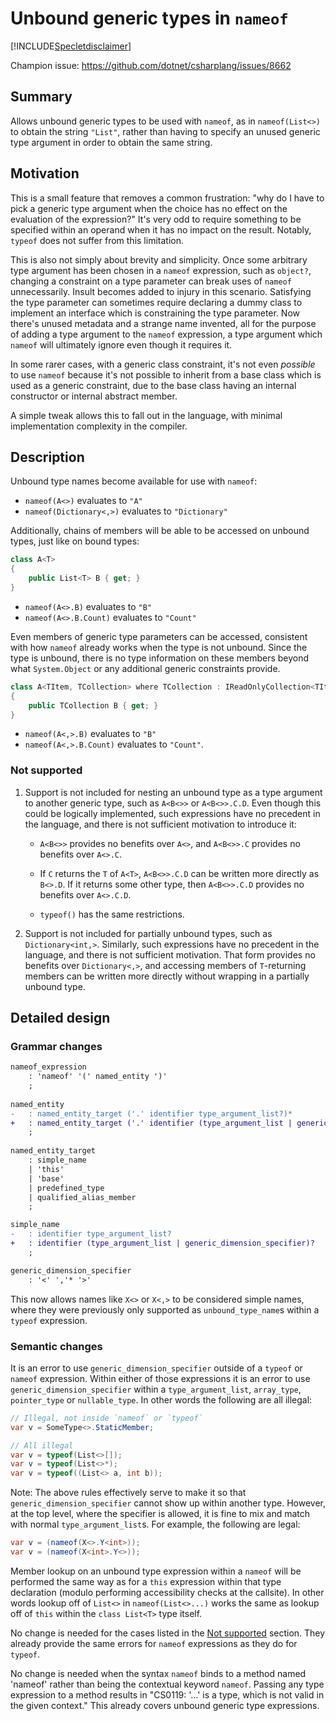 # Unbound generic types in `nameof`

[!INCLUDE[Specletdisclaimer](../speclet-disclaimer.md)]

Champion issue: <https://github.com/dotnet/csharplang/issues/8662>

## Summary

Allows unbound generic types to be used with `nameof`, as in `nameof(List<>)` to obtain the string `"List"`,
rather than having to specify an unused generic type argument in order to obtain the same string.

## Motivation

This is a small feature that removes a common frustration: "why do I have to pick a generic type argument when
the choice has no effect on the evaluation of the expression?" It's very odd to require something to be specified
within an operand when it has no impact on the result. Notably, `typeof` does not suffer from this limitation.

This is also not simply about brevity and simplicity. Once some arbitrary type argument has been chosen in a
`nameof` expression, such as `object?`, changing a constraint on a type parameter can break uses of `nameof`
unnecessarily. Insult becomes added to injury in this scenario. Satisfying the type parameter can sometimes
require declaring a dummy class to implement an interface which is constraining the type parameter. Now there's
unused metadata and a strange name invented, all for the purpose of adding a type argument to the `nameof`
expression, a type argument which `nameof` will ultimately ignore even though it requires it.

In some rarer cases, with a generic class constraint, it's not even _possible_ to use `nameof` because it's not
possible to inherit from a base class which is used as a generic constraint, due to the base class having an
internal constructor or internal abstract member.

A simple tweak allows this to fall out in the language, with minimal implementation complexity in the compiler.

## Description

Unbound type names become available for use with `nameof`:

- `nameof(A<>)` evaluates to `"A"`
- `nameof(Dictionary<,>)` evaluates to `"Dictionary"`

Additionally, chains of members will be able to be accessed on unbound types, just like on bound types:

```cs
class A<T>
{
    public List<T> B { get; }
}
```

- `nameof(A<>.B)` evaluates to `"B"`
- `nameof(A<>.B.Count)` evaluates to `"Count"`

Even members of generic type parameters can be accessed, consistent with how `nameof` already works when the
type is not unbound. Since the type is unbound, there is no type information on these members beyond what
`System.Object` or any additional generic constraints provide.

```cs
class A<TItem, TCollection> where TCollection : IReadOnlyCollection<TItem>
{
    public TCollection B { get; }
}
```

- `nameof(A<,>.B)` evaluates to `"B"`
- `nameof(A<,>.B.Count)` evaluates to `"Count"`.

### Not supported

1. Support is not included for nesting an unbound type as a type argument to another generic type, such as
   `A<B<>>` or `A<B<>>.C.D`. Even though this could be logically implemented, such expressions have no precedent
   in the language, and there is not sufficient motivation to introduce it:

   - `A<B<>>` provides no benefits over `A<>`, and `A<B<>>.C` provides no benefits over `A<>.C`.

   - If `C` returns the `T` of `A<T>`, `A<B<>>.C.D` can be written more directly as `B<>.D`. If it
     returns some other type, then `A<B<>>.C.D` provides no benefits over `A<>.C.D`.

   - `typeof()` has the same restrictions.

2. Support is not included for partially unbound types, such as `Dictionary<int,>`. Similarly, such expressions
   have no precedent in the language, and there is not sufficient motivation. That form provides no benefits over
   `Dictionary<,>`, and accessing members of `T`-returning members can be written more directly without wrapping
   in a partially unbound type.

## Detailed design

### Grammar changes

```diff
nameof_expression
    : 'nameof' '(' named_entity ')'
    ;
    
named_entity
-   : named_entity_target ('.' identifier type_argument_list?)*
+   : named_entity_target ('.' identifier (type_argument_list | generic_dimension_specifier)?)*
    ;
    
named_entity_target
    : simple_name
    | 'this'
    | 'base'
    | predefined_type 
    | qualified_alias_member
    ;

simple_name
-   : identifier type_argument_list?
+   : identifier (type_argument_list | generic_dimension_specifier)?
    ;

generic_dimension_specifier
    : '<' ','* '>'
```

This now allows names like `X<>` or `X<,>` to be considered simple names, where they were previously only
supported as `unbound_type_name`s within a `typeof` expression.

### Semantic changes

It is an error to use `generic_dimension_specifier` outside of a `typeof` or `nameof` expression.  Within
either of those expressions it is an error to use `generic_dimension_specifier` within a `type_argument_list`,
`array_type`, `pointer_type` or `nullable_type`.  In other words the following are all illegal:

```c#
// Illegal, not inside `nameof` or `typeof`
var v = SomeType<>.StaticMember;
```

```c#
// All illegal
var v = typeof(List<>[]);
var v = typeof(List<>*);
var v = typeof((List<> a, int b));
```

Note: The above rules effectively serve to make it so that `generic_dimension_specifier` cannot show up within
another type.  However, at the top level, where the specifier is allowed, it is fine to mix and match with normal
`type_argument_list`s.  For example, the following are legal:

```c#
var v = (nameof(X<>.Y<int>));
var v = (nameof(X<int>.Y<>));
```

Member lookup on an unbound type expression within a `nameof` will be performed the same way as for a `this`
expression within that type declaration (modulo performing accessibility checks at the callsite).  In other
words lookup off of `List<>` in `nameof(List<>...)` works the same as lookup off of `this` within the `class List<T>`
type itself.

No change is needed for the cases listed in the [Not supported](#not-supported) section. They already provide
the same errors for `nameof` expressions as they do for `typeof`.

No change is needed when the syntax `nameof` binds to a method named 'nameof' rather than being the contextual
keyword `nameof`. Passing any type expression to a method results in "CS0119: '...' is a type, which is not
valid in the given context." This already covers unbound generic type expressions.
